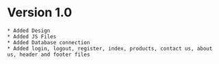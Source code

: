 # Version 1.0
	* Added Design
	* Added JS Files
	* Added Database connection
	* Added login, logout, register, index, products, contact us, about us, header and footer files